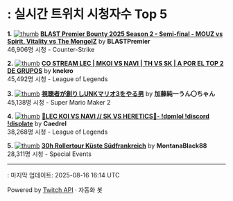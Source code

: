 # : 실시간 트위치 시청자수 Top 5

**1.** [![thumb](https://static-cdn.jtvnw.net/previews-ttv/live_user_blastpremier-320x180.jpg)](https://twitch.tv/BLASTPremier)
**[BLAST Premier Bounty 2025 Season 2 - Semi-final - MOUZ vs Spirit, Vitality vs The MongolZ](https://twitch.tv/BLASTPremier)** by **BLASTPremier**<br>46,906명 시청  - Counter-Strike

**2.** [![thumb](https://static-cdn.jtvnw.net/previews-ttv/live_user_knekro-320x180.jpg)](https://twitch.tv/knekro)
**[CO STREAM LEC | MKOI VS NAVI | TH VS SK | A POR EL TOP 2  DE GRUPOS](https://twitch.tv/knekro)** by **knekro**<br>45,492명 시청  - League of Legends

**3.** [![thumb](https://static-cdn.jtvnw.net/previews-ttv/live_user_kato_junichi0817-320x180.jpg)](https://twitch.tv/加藤純一うん〇ちゃん)
**[視聴者が創りしUNKマリオ3をやる男](https://twitch.tv/加藤純一うん〇ちゃん)** by **加藤純一うん〇ちゃん**<br>45,138명 시청  - Super Mario Maker 2

**4.** [![thumb](https://static-cdn.jtvnw.net/previews-ttv/live_user_caedrel-320x180.jpg)](https://twitch.tv/Caedrel)
**[🔴LEC KOI VS NAVI // SK VS HERETICS🔴-  !dpmlol !discord !displate](https://twitch.tv/Caedrel)** by **Caedrel**<br>38,268명 시청  - League of Legends

**5.** [![thumb](https://static-cdn.jtvnw.net/previews-ttv/live_user_montanablack88-320x180.jpg)](https://twitch.tv/MontanaBlack88)
**[30h Rollertour Küste Südfrankreich](https://twitch.tv/MontanaBlack88)** by **MontanaBlack88**<br>28,311명 시청  - Special Events


---
: 마지막 업데이트: 2025-08-16 16:14 UTC

Powered by [Twitch API](https://dev.twitch.tv/docs/api/reference) · 자동화 봇
